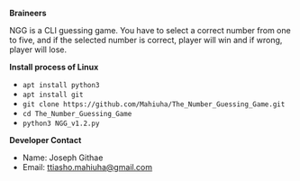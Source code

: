 **Braineers**

NGG is a CLI guessing game. You have to select a correct number from one to five, and if the selected number is correct, player will win and if wrong, player will lose.

**Install process of Linux**
* `apt install python3`
* `apt install git`
* `git clone https://github.com/Mahiuha/The_Number_Guessing_Game.git`
* `cd The_Number_Guessing_Game`
* `python3 NGG_v1.2.py`

**Developer Contact**
* Name: Joseph Githae
* Email: ttiasho.mahiuha@gmail.com
